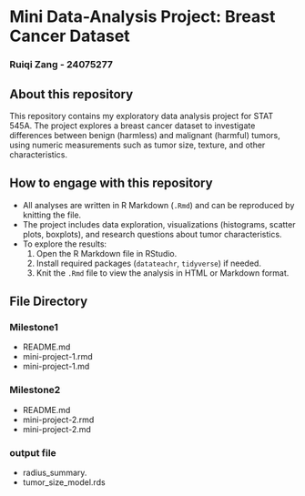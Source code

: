 # Mini Data-Analysis Project: Breast Cancer Dataset
### Ruiqi Zang - 24075277

## About this repository
This repository contains my exploratory data analysis project for STAT 545A. The project explores a breast cancer dataset to investigate differences between benign (harmless) and malignant (harmful) tumors, using numeric measurements such as tumor size, texture, and other characteristics.

## How to engage with this repository
- All analyses are written in R Markdown (`.Rmd`) and can be reproduced by knitting the file.
- The project includes data exploration, visualizations (histograms, scatter plots, boxplots), and research questions about tumor characteristics.
- To explore the results:
  1. Open the R Markdown file in RStudio.
  2. Install required packages (`datateachr`, `tidyverse`) if needed.
  3. Knit the `.Rmd` file to view the analysis in HTML or Markdown format.

## File Directory
### Milestone1
- README.md
- mini-project-1.rmd
- mini-project-1.md
### Milestone2
- README.md
- mini-project-2.rmd
- mini-project-2.md
### output file
- radius_summary.
- tumor_size_model.rds
